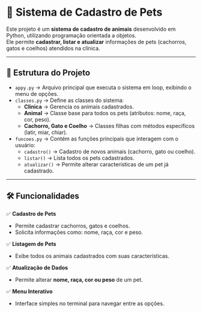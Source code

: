 # 🐾 Sistema de Cadastro de Pets 

Este projeto é um **sistema de cadastro de animais** desenvolvido em Python, utilizando programação orientada a objetos.  
Ele permite **cadastrar, listar e atualizar** informações de pets (cachorros, gatos e coelhos) atendidos na clínica.

---

## 📂 Estrutura do Projeto

- `appy.py` → Arquivo principal que executa o sistema em loop, exibindo o menu de opções.
- `classes.py` → Define as classes do sistema:
  - **Clinica** → Gerencia os animais cadastrados.
  - **Animal** → Classe base para todos os pets (atributos: nome, raça, cor, peso).
  - **Cachorro, Gato e Coelho** → Classes filhas com métodos específicos (latir, miar, chiar).
- `funcoes.py` → Contém as funções principais que interagem com o usuário:
  - `cadastro()` → Cadastro de novos animais (cachorro, gato ou coelho).
  - `listar()` → Lista todos os pets cadastrados.
  - `atualizar()` → Permite alterar características de um pet já cadastrado.

---

## 🛠️ Funcionalidades

✅ **Cadastro de Pets**  
- Permite cadastrar cachorros, gatos e coelhos.  
- Solicita informações como: nome, raça, cor e peso.  

✅ **Listagem de Pets**  
- Exibe todos os animais cadastrados com suas características.  

✅ **Atualização de Dados**  
- Permite alterar **nome, raça, cor ou peso** de um pet.  

✅ **Menu Interativo**  
- Interface simples no terminal para navegar entre as opções.  
